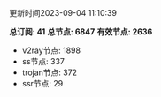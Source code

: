 更新时间2023-09-04 11:10:39

**总订阅: 41**
**总节点: 6847**
**有效节点: 2636**
- v2ray节点: 1898
- ss节点: 337
- trojan节点: 372
- ssr节点: 29
